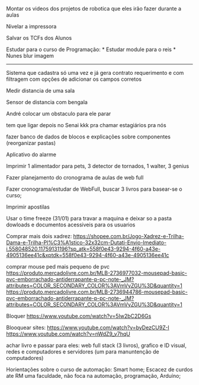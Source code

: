 Montar os videos dos projetos de robotica que eles irão fazer durante a aulas

Nivelar a impressora

Salvar os TCFs dos Alunos

Estudar para o curso de Programação:
	* Estudar module para o reis
 	* Nunes blur imagem

________________________________________________________________________________________________________________________________


Sistema que cadastra só uma   vez e já gera contrato requerimento e com filtragem com opções de adicionar os campos corretos

Medir distancia de uma sala

Sensor de distancia com bengala

André colocar um obstaculo para ele parar

tem que ligar depois no Senai kkk pra chamar estagiários pra nós

fazer banco de dados de blocos e explicações  sobre componentes (reorganizar pastas)

Aplicativo do alarme

Imprimir 1 alimentador para pets, 3 detector de tornados, 1 walter, 3 genius

Fazer planejamento do cronograma de aulas de web full

Fazer cronograma/estudar de WebFull, buscar 3 livros para basear-se o curso; 

Imprimir apostilas

Usar o time freeze (31/01) para travar a maquina e deixar so a pasta dowloads e documentos acessiveis para os usuarios

Comprar mais dois xadrez: https://shopee.com.br/Jogo-Xadrez-e-Trilha-Dama-e-Trilha-Pl%C3%A1stico-32x32cm-Dutati-Envio-Imediato-i.558048520.11759131196?sp_atk=558f0e43-9294-4f60-a43e-4905136ee41c&xptdk=558f0e43-9294-4f60-a43e-4905136ee41c

comprar mouse ped mais pequeno de pvc
	https://produto.mercadolivre.com.br/MLB-2736977032-mousepad-basic-pvc-emborrachado-antiderrapante-p-pc-note-_JM?attributes=COLOR_SECONDARY_COLOR%3AVmVyZGU%3D&quantity=1
	https://produto.mercadolivre.com.br/MLB-2736944786-mousepad-basic-pvc-emborrachado-antiderrapante-p-pc-note-_JM?attributes=COLOR_SECONDARY_COLOR%3AVmVyZGU%3D&quantity=1

Bloquer https://www.youtube.com/watch?v=5Iw2bC2D6Gs

Blooquear sites:
		https://www.youtube.com/watch?v=byDezCU9Z-I
		https://www.youtube.com/watch?v=nWdZ9_v7hqU

achar livro e passar para eles: web full stack (3 livros), grafico e ID visual, redes e computadores e servidores (um para manuntenção de computadores)

Horientações sobre o curso de automação:
	Smart home;
 	Escacez  de curdos ate RM uma faculdade, não foca na automação, programação, Arduíno;
  	
